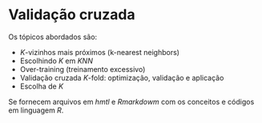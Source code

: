 # Validação cruzada

Os tópicos abordados são: 
- *K*-vizinhos mais próximos (k-nearest neighbors)
- Escolhindo *K* em *KNN*
- Over-training (treinamento excessivo)
- Validação cruzada *K*-fold: optimização, validação e aplicação
- Escolha de *K*

Se fornecem arquivos em *hmtl* e *Rmarkdowm* com os conceitos e códigos em linguagem *R*. 

